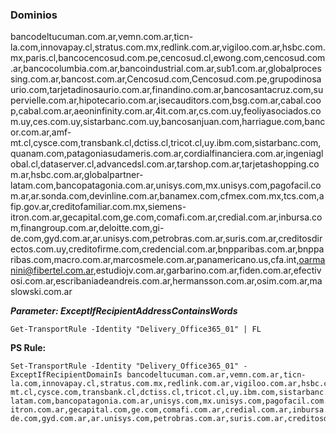 
### Dominios
bancodeltucuman.com.ar,vemn.com.ar,ticn-la.com,innovapay.cl,stratus.com.mx,redlink.com.ar,vigiloo.com.ar,hsbc.com.mx,paris.cl,bancocencosud.com.pe,cencosud.cl,ewong.com,cencosud.com.ar,bancocolumbia.com.ar,bancoindustrial.com.ar,sub1.com.ar,globalprocessing.com.ar,bancost.com.ar,Cencosud.com,Cencosud.com.pe,grupodinosaurio.com,tarjetadinosaurio.com.ar,finandino.com.ar,bancosantacruz.com,supervielle.com.ar,hipotecario.com.ar,isecauditors.com,bsg.com.ar,cabal.coop,cabal.com.ar,aeoninfinity.com.ar,4it.com.ar,cs.com.uy,feoliyasociados.com.uy,ces.com.uy,sistarbanc.com.uy,bancosanjuan.com,harriague.com,bancor.com.ar,amf-mt.cl,cysce.com,transbank.cl,dctiss.cl,tricot.cl,uy.ibm.com,sistarbanc.com,quanam.com,patagoniasudameris.com.ar,cordialfinanciera.com.ar,ingeniaglobal.cl,dataserver.cl,advancedsl.com.ar,tarshop.com.ar,tarjetashopping.com.ar,hsbc.com.ar,globalpartner-latam.com,bancopatagonia.com.ar,unisys.com,mx.unisys.com,pagofacil.com.ar,ar.sonda.com,devinline.com.ar,banamex.com,cfmex.com.mx,tcs.com,afip.gov.ar,creditofamiliar.com.mx,siemens-itron.com.ar,gecapital.com,ge.com,comafi.com.ar,credial.com.ar,inbursa.com,finangroup.com.ar,deloitte.com,gi-de.com,gyd.com.ar,ar.unisys.com,petrobras.com.ar,suris.com.ar,creditosdirectos.com.uy,creditofirme.com,credencial.com.ar,bnpparibas.com.ar,bnpparibas.com,macro.com.ar,marcosmele.com.ar,panamericano.us,cfa.int,oarmanini@fibertel.com.ar,estudiojv.com.ar,garbarino.com.ar,fiden.com.ar,efectivosi.com.ar,escribaniadeandreis.com.ar,hermansson.com.ar,osim.com.ar,maslowski.com.ar

***Parameter: ExceptIfRecipientAddressContainsWords***
```
Get-TransportRule -Identity "Delivery_Office365_01" | FL
```
**PS Rule:**
```
Set-TransportRule -Identity "Delivery_Office365_01" -ExceptIfRecipientDomainIs bancodeltucuman.com.ar,vemn.com.ar,ticn-la.com,innovapay.cl,stratus.com.mx,redlink.com.ar,vigiloo.com.ar,hsbc.com.mx,paris.cl,bancocencosud.com.pe,cencosud.cl,ewong.com,cencosud.com.ar,bancocolumbia.com.ar,bancoindustrial.com.ar,sub1.com.ar,globalprocessing.com.ar,bancost.com.ar,Cencosud.com,Cencosud.com.pe,grupodinosaurio.com,tarjetadinosaurio.com.ar,finandino.com.ar,bancosantacruz.com,supervielle.com.ar,hipotecario.com.ar,isecauditors.com,bsg.com.ar,cabal.coop,cabal.com.ar,aeoninfinity.com.ar,4it.com.ar,cs.com.uy,feoliyasociados.com.uy,ces.com.uy,sistarbanc.com.uy,bancosanjuan.com,harriague.com,bancor.com.ar,amf-mt.cl,cysce.com,transbank.cl,dctiss.cl,tricot.cl,uy.ibm.com,sistarbanc.com,quanam.com,patagoniasudameris.com.ar,cordialfinanciera.com.ar,ingeniaglobal.cl,dataserver.cl,advancedsl.com.ar,tarshop.com.ar,tarjetashopping.com.ar,hsbc.com.ar,globalpartner-latam.com,bancopatagonia.com.ar,unisys.com,mx.unisys.com,pagofacil.com.ar,ar.sonda.com,devinline.com.ar,banamex.com,cfmex.com.mx,tcs.com,afip.gov.ar,creditofamiliar.com.mx,siemens-itron.com.ar,gecapital.com,ge.com,comafi.com.ar,credial.com.ar,inbursa.com,finangroup.com.ar,deloitte.com,gi-de.com,gyd.com.ar,ar.unisys.com,petrobras.com.ar,suris.com.ar,creditosdirectos.com.uy,creditofirme.com,credencial.com.ar,bnpparibas.com.ar,bnpparibas.com,macro.com.ar,marcosmele.com.ar,panamericano.us,cfa.int,oarmanini@fibertel.com.ar,estudiojv.com.ar,garbarino.com.ar,fiden.com.ar,efectivosi.com.ar,escribaniadeandreis.com.ar,hermansson.com.ar,osim.com.ar
```